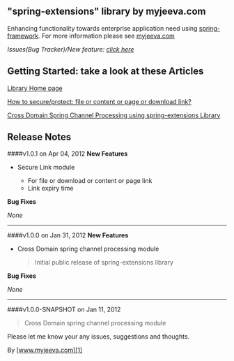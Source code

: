 
"spring-extensions" library by myjeeva.com
-------------------------------------------

Enhancing functionality towards enterprise application need using [spring-framework][2]. For more information please see [myjeeva.com][1]

*Issues(Bug Tracker)/New feature: [click here][3]*


Getting Started: take a look at these Articles
----------------------------------------------
[Library Home page][1]

[How to secure/protect: file or content or page or download link?][4]

[Cross Domain Spring Channel Processing using spring-extensions Library][5]


Release Notes
-------------

####v1.0.1 on Apr 04, 2012
**New Features**

*   Secure Link module

    *	For file or download or content or page link
    *	Link expiry time

**Bug Fixes** 

*None*

* * *

####v1.0.0 on Jan 31, 2012
**New Features**

*   Cross Domain spring channel processing module

    > Initial public release of spring-extensions library

**Bug Fixes** 

*None*

* * *

####v1.0.0-SNAPSHOT on Jan 11, 2012
> Cross Domain spring channel processing module






Please let me know your any issues, suggestions and thoughts. 

By [www.myjeeva.com][1]


[1]: http://www.myjeeva.com/spring-extensions "spring-extensions library"
[2]: http://springsource.org "SpringSource.org"
[3]: https://github.com/jeevatkm/spring-extensions/issues "Issues(Bug Tracker)/New feature"

[4]: http://www.myjeeva.com/2012/04/how-to-secure-or-protect-file-content-page-donwload-link/ "How to secure/protect: file or content or page or download link?"
[5]: http://www.myjeeva.com/2012/01/cross-domain-spring-channel-processing-spring-extensions-library/ "Cross Domain Spring Channel Processing using spring-extensions Library"
